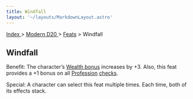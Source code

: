```yaml
---
title: Windfall
layout: '~/layouts/MarkdownLayout.astro'
---
```


[ Index ](/) > [ Modern D20 ](/modern.d20.srd) > [Feats](/modern.d20.srd/feats) > Windfall

## Windfall

Benefit: The character’s [Wealth bonus](/modern.d20.srd/wealth/wealth.bonus)
increases by +3. Also, this feat provides a +1 bonus on all
[Profession](/modern.d20.srd/skills/profession)
[checks](/modern.d20.srd/skills/skill.basics).

Special: A character can select this feat multiple times. Each time, both of
its effects stack.

